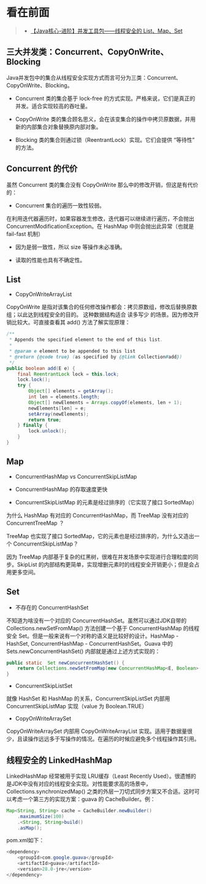 看在前面
====

> * <a href="https://www.iteye.com/blog/pre-2440310">【Java核心-进阶】并发工具包——线程安全的 List、Map、Set</a>

三大并发类：Concurrent、CopyOnWrite、Blocking
------

Java并发包中的集合从线程安全实现方式而言可分为三类：Concurrent、CopyOnWrite、Blocking。

* Concurrent 类的集合基于 lock-free 的方式实现。严格来说，它们是真正的并发。适合实现较高的吞吐量。

* CopyOnWrite 类的集合顾名思义，会在该变集合的操作中拷贝原数据，并用新的内部集合对象替换原内部对象。

* Blocking 类的集合则通过锁（ReentrantLock）实现。它们会提供 “等待性” 的方法。

Concurrent 的代价
------

虽然 Concurrent 类的集合没有 CopyOnWrite 那么中的修改开销，但这是有代价的：

* Concurrent 集合的遍历一致性较弱。

在利用迭代器遍历时，如果容器发生修改，迭代器可以继续进行遍历，不会抛出 ConcurrentModificationException。在 HashMap 中则会抛出此异常（也就是 fail-fast 机制）

* 因为是弱一致性，所以 size 等操作未必准确。

* 读取的性能也具有不确定性。

List
------

* CopyOnWriteArrayList

CopyOnWrite 是指对该集合的任何修改操作都会：拷贝原数组，修改后替换原数组；以此达到线程安全的目的。
这种数据结构适合 读多写少 的场景。因为修改开销比较大。可直接查看其 add() 方法了解实现原理：

```java
/**
 * Appends the specified element to the end of this list.
 *
 * @param e element to be appended to this list
 * @return {@code true} (as specified by {@link Collection#add})
 */
public boolean add(E e) {
	final ReentrantLock lock = this.lock;
	lock.lock();
	try {
		Object[] elements = getArray();
		int len = elements.length;
		Object[] newElements = Arrays.copyOf(elements, len + 1);
		newElements[len] = e;
		setArray(newElements);
		return true;
	} finally {
		lock.unlock();
	}
}
```

Map
------

* ConcurrentHashMap vs ConcurrentSkipListMap

* ConcurrentHashMap 的存取速度更快

* ConcurrentSkipListMap 的元素是经过排序的（它实现了接口 SortedMap）

为什么 HashMap 有对应的 ConcurrentHashMap，而 TreeMap 没有对应的 ConcurrentTreeMap ？

TreeMap 也实现了接口 SortedMap，它的元素也是经过排序的，为什么又造出一个 ConcurrentSkipListMap？

因为 TreeMap 内部基于复杂的红黑树，很难在并发场景中实现进行合理粒度的同步。SkipList 的内部结构更简单，实现增删元素时的线程安全开销更小；但是会占用更多空间。

Set
------

* 不存在的 ConcurrentHashSet

不知道为啥没有一个对应的 ConcurrentHashSet。虽然可以通过JDK自带的 Collections.newSetFromMap() 方法创建一个基于 ConcurrentHashMap 的线程安全 Set。但是一般来说有一个对称的语义是比较好的设计。HashMap - HashSet, ConcurrentHashMap - ConcurrentHashSet。Guava 中的 Sets.newConcurrentHashSet() 内部就是通过上述方式实现的：
```java
public static  Set newConcurrentHashSet() {  
    return Collections.newSetFromMap(new ConcurrentHashMap<E, Boolean>());  
}  
```

* ConcurrentSkipListSet

就像 HashSet 和 HashMap 的关系，ConcurrentSkipListSet 内部用 ConcurrentSkipListMap 实现（value 为 Boolean.TRUE）

* CopyOnWriteArraySet

CopyOnWriteArraySet 内部用 CopyOnWriteArrayList 实现。适用于数据量很少，且读操作远远多于写操作的情况。在遍历的时候应避免多个线程操作其引用。

线程安全的 LinkedHashMap
------

LinkedHashMap 经常被用于实现 LRU缓存（Least Recently Used）。很遗憾的是JDK中没有对应的线程安全实现。对性能要求高的场景中，Collections.synchronizedMap() 之类的外层一刀切式同步方案又不合适。这时可以考虑一个第三方的实现方案：guava 的 CacheBuilder。例：

```java
Map<String, String> cache = CacheBuilder.newBuilder()  
    .maximumSize(100)  
    .<String, String>build()  
    .asMap();  
```

pom.xml如下：

```java
<dependency>  
    <groupId>com.google.guava</groupId>  
    <artifactId>guava</artifactId>  
    <version>28.0-jre</version>  
</dependency>  
```
